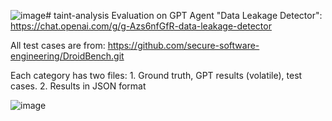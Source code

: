![image](https://github.com/har-s-riet/taint-analysis/assets/151479498/63cca57a-f509-4b80-9166-13e5f101ec69)# taint-analysis
Evaluation on GPT Agent "Data Leakage Detector": https://chat.openai.com/g/g-Azs6nfGfR-data-leakage-detector

All test cases are from: https://github.com/secure-software-engineering/DroidBench.git

Each category has two files:  1. Ground truth, GPT results (volatile), test cases.
                              2. Results in JSON format


![image](https://github.com/har-s-riet/taint-analysis/assets/151479498/c02e7bb6-80bb-4256-9272-78364cc9b9e4)


